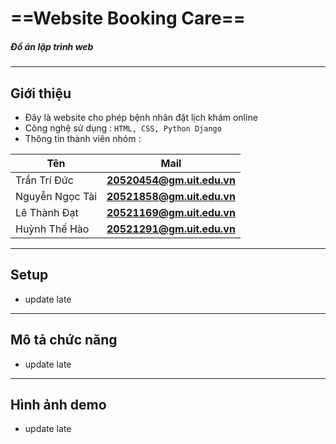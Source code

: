 # ==Website Booking Care==
##### Đồ án lập trình web
---

## Giới thiệu
- Đây là website cho phép bệnh nhân đặt lịch khám online 
- Công nghệ sử dụng : `HTML, CSS, Python Django`
- Thông tin thành viên nhóm :
  
| Tên             | Mail                       |
| --------------- | -------------------------- |
| Trần Trí Đức    | **20520454@gm.uit.edu.vn** |
| Nguyễn Ngọc Tài | **20521858@gm.uit.edu.vn** |
| Lê Thành Đạt    | **20521169@gm.uit.edu.vn** |
| Huỳnh Thế Hào   | **20521291@gm.uit.edu.vn** |

--- 
## Setup
- update late 
---
## Mô tả chức năng
- update late 
---
## Hình ảnh demo 
- update late 


